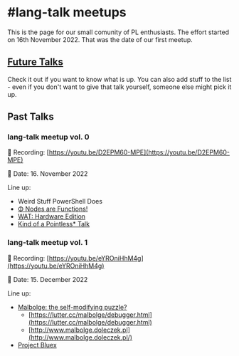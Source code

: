 # #lang-talk meetups

This is the page for our small comunity of PL enthusiasts.
The effort started on 16th November 2022. That was the date of our first meetup.


## [Future Talks](./proposals.md)

Check it out if you want to know what is up.
You can also add stuff to the list - even if you don't want to give that talk yourself, someone else might pick it up.


## Past Talks

### lang-talk meetup vol. 0

:movie_camera: Recording: [https://youtu.be/D2EPM60-MPE](https://youtu.be/D2EPM60-MPE)

:date: Date: 16. November 2022

Line up:

- Weird Stuff PowerShell Does
- [Φ Nodes are Functions!](./resources/0/phi.pdf)
- [WAT: Hardware Edition](./resources/0/wat.pdf)
- [Kind of a Pointless* Talk](./resources/0/kind-of-pointless.pdf)


### lang-talk meetup vol. 1

:movie_camera: Recording: [https://youtu.be/eYROniHhM4g](https://youtu.be/eYROniHhM4g)

:date: Date: 15. December 2022

Line up:

- [Malbolge: the self-modifying puzzle?](./resources/1/malbolge.pdf)
  - [https://lutter.cc/malbolge/debugger.html](https://lutter.cc/malbolge/debugger.html)
  - [http://www.malbolge.doleczek.pl](http://www.malbolge.doleczek.pl/)
- [Project Bluex](./resources/1/project-bluex.pdf)
